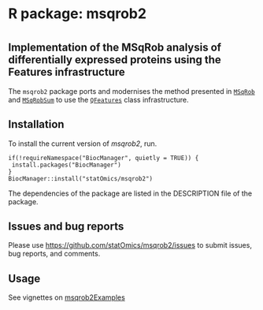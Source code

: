 # R package: msqrob2
#

## Implementation of the MSqRob analysis of differentially expressed proteins using the Features infrastructure

The `msqrob2` package ports and modernises the method presented in
[`MSqRob`](https://github.com/statOmics/MSqRob) and
[`MSqRobSum`](https://github.com/statOmics/MSqRobSum) to use the
[`QFeatures`](https://rformassspectrometry.github.io/QFeatures/articles/QFeatures.html)
class infrastructure.

## Installation

To install the current version of *msqrob2*, run.

```
if(!requireNamespace("BiocManager", quietly = TRUE)) {
 install.packages("BiocManager")
}
BiocManager::install("statOmics/msqrob2")
```

The dependencies of the package are listed in the DESCRIPTION file of the package.


## Issues and bug reports

Please use https://github.com/statOmics/msqrob2/issues to submit issues, bug reports, and comments.

## Usage

See vignettes on [msqrob2Examples](https://statomics.github.io/msqrob2Examples)
